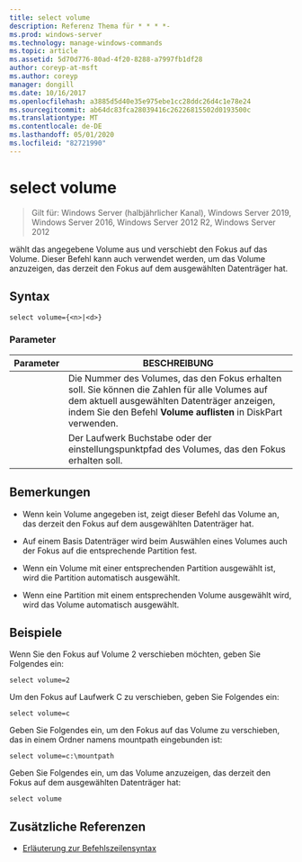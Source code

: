 ```yaml
---
title: select volume
description: Referenz Thema für * * * *-
ms.prod: windows-server
ms.technology: manage-windows-commands
ms.topic: article
ms.assetid: 5d70d776-80ad-4f20-8288-a7997fb1df28
author: coreyp-at-msft
ms.author: coreyp
manager: dongill
ms.date: 10/16/2017
ms.openlocfilehash: a3885d5d40e35e975ebe1cc28ddc26d4c1e78e24
ms.sourcegitcommit: ab64dc83fca28039416c26226815502d0193500c
ms.translationtype: MT
ms.contentlocale: de-DE
ms.lasthandoff: 05/01/2020
ms.locfileid: "82721990"
---
```

# <a name="select-volume"></a>select volume

> Gilt für: Windows Server (halbjährlicher Kanal), Windows Server 2019, Windows Server 2016, Windows Server 2012 R2, Windows Server 2012

wählt das angegebene Volume aus und verschiebt den Fokus auf das Volume. Dieser Befehl kann auch verwendet werden, um das Volume anzuzeigen, das derzeit den Fokus auf dem ausgewählten Datenträger hat.  
  
  
  
## <a name="syntax"></a>Syntax  
  
```  
select volume={<n>|<d>}  
```  
  
### <a name="parameters"></a>Parameter  
  
| Parameter |                                                                               BESCHREIBUNG                                                                                |
|-----------|--------------------------------------------------------------------------------------------------------------------------------------------------------------------------|
|    <n>    | Die Nummer des Volumes, das den Fokus erhalten soll. Sie können die Zahlen für alle Volumes auf dem aktuell ausgewählten Datenträger anzeigen, indem Sie den Befehl **Volume auflisten** in DiskPart verwenden. |
|    <d>    |                                                 Der Laufwerk Buchstabe oder der einstellungspunktpfad des Volumes, das den Fokus erhalten soll.                                                 |
  
## <a name="remarks"></a>Bemerkungen  
  
-   Wenn kein Volume angegeben ist, zeigt dieser Befehl das Volume an, das derzeit den Fokus auf dem ausgewählten Datenträger hat.  
  
-   Auf einem Basis Datenträger wird beim Auswählen eines Volumes auch der Fokus auf die entsprechende Partition fest.  
  
-   Wenn ein Volume mit einer entsprechenden Partition ausgewählt ist, wird die Partition automatisch ausgewählt.  
  
-   Wenn eine Partition mit einem entsprechenden Volume ausgewählt wird, wird das Volume automatisch ausgewählt.  
  
## <a name="examples"></a>Beispiele  
Wenn Sie den Fokus auf Volume 2 verschieben möchten, geben Sie Folgendes ein:  
  
```  
select volume=2  
```  
  
Um den Fokus auf Laufwerk C zu verschieben, geben Sie Folgendes ein:  
  
```  
select volume=c  
```  
  
Geben Sie Folgendes ein, um den Fokus auf das Volume zu verschieben, das in einem Ordner namens mountpath eingebunden ist:  
  
```  
select volume=c:\mountpath  
```  
  
Geben Sie Folgendes ein, um das Volume anzuzeigen, das derzeit den Fokus auf dem ausgewählten Datenträger hat:  
  
```  
select volume  
```  
  
## <a name="additional-references"></a>Zusätzliche Referenzen  
- [Erläuterung zur Befehlszeilensyntax](command-line-syntax-key.md)  
  

  

